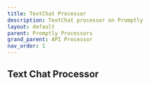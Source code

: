 ```yaml
---
title: TextChat Processor
description: TextChat processor on Promptly
layout: default
parent: Promptly Processors
grand_parent: API Processor
nav_order: 1
---
```


## Text Chat Processor